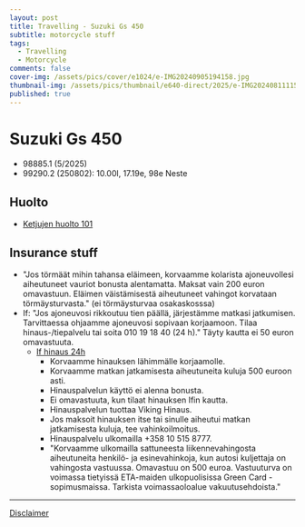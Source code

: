 ```yaml
---
layout: post
title: Travelling - Suzuki Gs 450
subtitle: motorcycle stuff
tags:
  - Travelling
  - Motorcycle
comments: false
cover-img: /assets/pics/cover/e1024/e-IMG20240905194158.jpg
thumbnail-img: /assets/pics/thumbnail/e640-direct/2025/e-IMG20240811115233.jpg
published: true
---
```


# Suzuki Gs 450

- 98885.1 (5/2025)
- 99290.2 (250802): 10.00l, 17.19e, 98e Neste

## Huolto

- [Ketjujen huolto 101](https://customhoj.fi/blogs/mcblogg/motorcycle-chain-maintenance-101-a-guide-to-tensioning-your-chain)

## Insurance stuff

- "Jos törmäät mihin tahansa eläimeen, korvaamme kolarista ajoneuvollesi aiheutuneet vauriot bonusta alentamatta. Maksat vain 200 euron omavastuun. Eläimen väistämisestä aiheutuneet vahingot korvataan törmäysturvasta." (ei törmäysturvaa osakaskosssa)
- If: "Jos ajoneuvosi rikkoutuu tien päällä, järjestämme matkasi jatkumisen. Tarvittaessa ohjaamme ajoneuvosi sopivaan korjaamoon. Tilaa hinaus-/tiepalvelu tai soita 010 19 18 40 (24 h)." Täyty kautta ei 50 euron omavastuuta.
  - [If hinaus 24h](https://www.if.fi/henkiloasiakkaat/vahingot/ajoneuvo/hinaus?itm_source=mypages&itm_medium=link&itm_campaign=hinauspalvelu)
    - Korvaamme hinauksen lähimmälle korjaamolle.
    - Korvaamme matkan jatkamisesta aiheutuneita kuluja 500 euroon asti.
    - Hinauspalvelun käyttö ei alenna bonusta.
    - Ei omavastuuta, kun tilaat hinauksen Ifin kautta.
    - Hinauspalvelun tuottaa Viking Hinaus.
    - Jos maksoit hinauksen itse tai sinulle aiheutui matkan jatkamisesta kuluja, tee vahinkoilmoitus.
    - Hinauspalvelu ulkomailla +358 10 515 8777.
    - "Korvaamme ulkomailla sattuneesta liikennevahingosta aiheutuneita henkilö- ja esinevahinkoja, kun autosi kuljettaja on vahingosta vastuussa. Omavastuu on 500 euroa. Vastuuturva on voimassa tietyissä ETA-maiden ulkopuolisissa Green Card -sopimusmaissa. Tarkista voimassaoloalue vakuutusehdoista."

---

[Disclaimer](https://talonendm.github.io/disclaimer)

